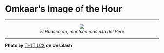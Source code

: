 # Omkaar's Image of the Hour

---

<div align="center">

<a href="https://unsplash.com/photos/snow-capped-mountain-peaks-glow-at-sunrise-bA3sCn4b0Kg">
  <img src="https://images.unsplash.com/photo-1747171232839-a5fea879ca59?crop=entropy&cs=tinysrgb&fit=max&fm=jpg&ixid=M3w3NjA2Nzh8MHwxfHJhbmRvbXx8fHx8fHx8fDE3NDk2OTAwMDB8&ixlib=rb-4.1.0&q=80&w=1080" style="max-width:100%; height:auto;">
</a>

<br>
<i>El Huascaran, montaña más alta del Perú</i>

</div>

---

**Photo by** [THLT LCX](https://unsplash.com/@thlt_lcx) **on Unsplash**
